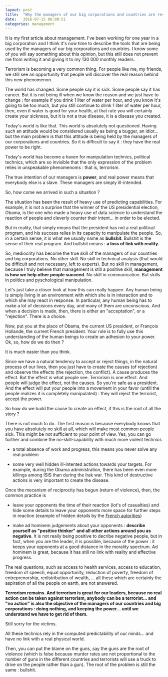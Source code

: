 ```yaml
---
layout: post
title:  "Why the managers of our big corporations and countries are responsible for terrorism"
date:   2016-07-15 00:00:51
categories: management
---
```


It is my first article about management. I've been working for one year in a big corporation and I think it's now time to describe the tools that are being used by the managers of our big corporations and countries. I know some of you will say something about this opinion, but this still does not prevent me from writing it and giving it to my 130 000 monthly readers.

Terrorism is becoming a very common thing. For people like me, my friends, we still see an opportunity that people will discover the real reason behind this new phenomenon.

The world has changed. Some people say it is sick. Some people say it has cancer. But it is not being ill when we know the reason and we just have to change : for example if you drink 1 liter of water per hour, and you know it's going to be too much, but you still continue to drink 1 liter of water per hour, then, even if water is good for your health, at that rate you will certainly create your sickness, but it is not a true disease, it is a disease you created.

Today's world is like that. This world is absolutely not questioned. Having such an attitude would be considered usually as being a bugger, an idiot... but the main problem is that this attitude is being held by the managers of our corporations and countries. So it is difficult to say it : they have the real power to be right.

Today's world has become a haven for manipulation technics, political technics, which are so invisible that the only expression of the problem relies in unspeakable phenomenoms : that is, terrorism.

The true intention of our managers is **power**, and real power means that everybody else is a slave. These managers are simply ill-intended.

So, how come we arrived in such a situation ?

The situation has been the result of heavy use of predicting capabilities. For example, it is not a surprise that the winner of the US presidential election, Obama, is the one who made a heavy use of data science to understand the reaction of people and cleverly counter their intent... in order to be elected.

But in reality, that simply means that the president has not a real political program, and his success relies in its capacity to manipulate the people. So, in a certain sense, it is what we usually name as **bullshit**. Bullshit is the sense of their real program. And bullshit means : **a loss of link with reality**.

So, mediocrity has become the true skill of the managers of our countries and big corporations. No other skill. No skill in technical analysis (that would be difficult and not necessary, left to experts). But no skill in management, because I truly believe that management is still a positive skill, **management is how we help other people succeed**. No skill in communication. But skills in politics and pyschological manipulation.

Let's just take a closer look at how this can really happen. Any human being is simply living in an environment with which she is in interaction and to which she may react in response. In particular, any human being has to make a lot of decisions every day, and many of them are unconscious. And when a decision is made, then, there is either an "acceptation", or a "rejection". There is a choice.

Now, put you at the place of Obama, the current US president, or François Hollande, the current French president. Your role is to fully use this understanding of the human beings to create an adhesion to your power. Ok, so, how do we do then ?

It is much easier than you think.

Since we have a natural tendency to accept or reject things, in the natural process of our lives, then you just have to create the causes (of rejection) and observe the effects (the rejection, the conflict). A cause produces the effect. But the effect is what people see. Terrorism is one effect. And people will judge the effect, not the causes. So you're safe as a president. And the effect will put your people into a movement in your favor (untill the people realizes it is completely manipulated) : they will reject the terrorist, accept the power.

So how do we build the cause to create an effect, if this is the root of all the story ?

There is not much to do. The first reason is because everybody knows that you have absolutely no skill at all, which will make most common people sick. This might be not sufficient to your point of view. Yes, you can go further and combine the no-skill-capability with much more violent technics

- a total absence of work and progress, this means you never solve any real problem

- some very well hidden ill-intented actions towards your targets. For example, during the Obama administration, there has been even more killings among ISIS than during the Irak war. This kind of destructive actions is very important to create the disease.

Once the mecanism of reciprocity has begun (return of violence), then, the common practice is

- leave your opponents the time of their reaction (lot's of casualties) and hide some details to leave your opponents more space for further steps in reaction (example of hidden details by the [French autorities](http://lesobservateurs.ch/2016/07/14/bataclan-testicules-coupees-mises-bouche-decapitations-proteger-musulmans-gouvernement-a-censure-tortures-infligees-aux-victimes/?utm_source=twitterfeed&utm_medium=twitter))

- make ad hominem judgements about your opponents : **describe yourself as "positive thinker" and all other actions around you as negative**. It is not really being positive to decribe negative people, but in fact, when you are the leader, it is possible, because of the power : it keeps your opponents at a good distance in the morality spectrum. Ad hominem is great, because it has still no link with reality and effective progress.

The real questions, such as access to health services, access to education, freedom of speech, equal opportunity, reduction of poverty, freedom of entreprenorship, redistribution of wealth, ... all these which are certainly the aspiration of all the people on earth, are not answered.

**Terrorism remains. And terrorism is great for our leaders, because no real action can be taken against terrorism, anybody can be a terrorist... and "no action" is also the objective of the managers of our countries and big corporations : doing nothing, and keeping the power... until we understand we have to get rid of them.**

Still sorry for the victims.

All these technics rely in the computed predictability of our minds... and have no link with a real physical world.

Then, you can put the blame on the guns, say the guns are the root of violence (which is false because murder rates are not proportional to the number of guns in the different countries and terrorists will use a truck to drive on the people rather than a gun). The root of the problem is still the same : bullshit. 
